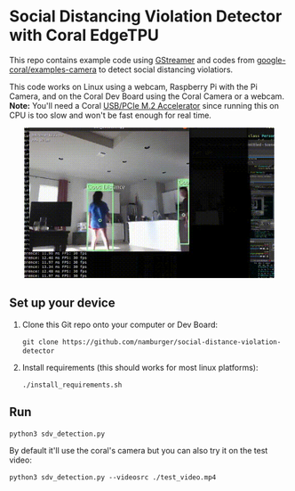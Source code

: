 # Social Distancing Violation Detector with Coral EdgeTPU

This repo contains example code using [GStreamer](https://github.com/GStreamer/gstreamer) 
and codes from [google-coral/examples-camera](https://github.com/google-coral/examples-camera) to
detect social distancing violatiors.

This code works on Linux using a webcam, Raspberry Pi with the Pi Camera, and on the Coral Dev
Board using the Coral Camera or a webcam. 
**Note:** You'll need a Coral [USB/PCIe M.2 Accelerator](https://coral.ai/products/) since running this on CPU is too slow and won't be fast enough for real time. 

<div align="center">
  <img src="https://github.com/Namburger/social-distancing-violator-detector/blob/master/assets/sdv_ssdlite_mobiledet_resized.gif" width="450">
</div>

## Set up your device

1.  Clone this Git repo onto your computer or Dev Board:

    ```
    git clone https://github.com/namburger/social-distance-violation-detector
    ```

2.  Install requirements (this should works for most linux platforms):

    ```
    ./install_requirements.sh
    ```

## Run

```
python3 sdv_detection.py
```

By default it'll use the coral's camera but you can also try it on the test video:

```
python3 sdv_detection.py --videosrc ./test_video.mp4
``` 
